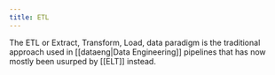 ```yaml
---
title: ETL
---
```


The ETL or Extract, Transform, Load, data paradigm is the traditional approach used in [[dataeng|Data Engineering]] pipelines that has now mostly been usurped by [[ELT]] instead.